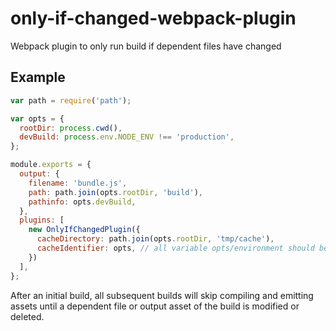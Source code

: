 
# only-if-changed-webpack-plugin

Webpack plugin to only run build if dependent files have changed

## Example

```js
var path = require('path');

var opts = {
  rootDir: process.cwd(),
  devBuild: process.env.NODE_ENV !== 'production',
};

module.exports = {
  output: {
    filename: 'bundle.js',
    path: path.join(opts.rootDir, 'build'),
    pathinfo: opts.devBuild,
  },
  plugins: [
    new OnlyIfChangedPlugin({
      cacheDirectory: path.join(opts.rootDir, 'tmp/cache'),
      cacheIdentifier: opts, // all variable opts/environment should be used in cache key
    })
  ],
};
```

After an initial build, all subsequent builds will skip compiling and emitting 
assets until a dependent file or output asset of the build is modified or deleted.

